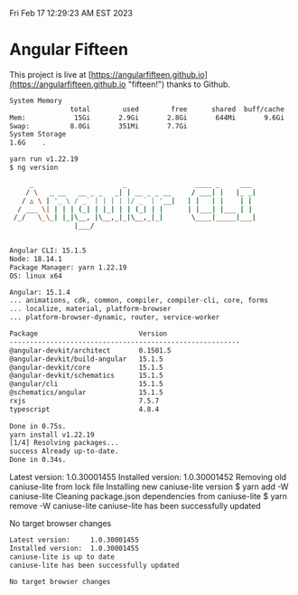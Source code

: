 Fri Feb 17 12:29:23 AM EST 2023

# Angular Fifteen


This project is live at [https://angularfifteen.github.io](https://angularfifteen.github.io "fifteen!") thanks to Github.

```bash
System Memory
               total        used        free      shared  buff/cache   available
Mem:            15Gi       2.9Gi       2.8Gi       644Mi       9.6Gi        11Gi
Swap:          8.0Gi       351Mi       7.7Gi
System Storage
1.6G	.
```
```bash
yarn run v1.22.19
$ ng version

     _                      _                 ____ _     ___
    / \   _ __   __ _ _   _| | __ _ _ __     / ___| |   |_ _|
   / △ \ | '_ \ / _` | | | | |/ _` | '__|   | |   | |    | |
  / ___ \| | | | (_| | |_| | | (_| | |      | |___| |___ | |
 /_/   \_\_| |_|\__, |\__,_|_|\__,_|_|       \____|_____|___|
                |___/
    

Angular CLI: 15.1.5
Node: 18.14.1
Package Manager: yarn 1.22.19
OS: linux x64

Angular: 15.1.4
... animations, cdk, common, compiler, compiler-cli, core, forms
... localize, material, platform-browser
... platform-browser-dynamic, router, service-worker

Package                         Version
---------------------------------------------------------
@angular-devkit/architect       0.1501.5
@angular-devkit/build-angular   15.1.5
@angular-devkit/core            15.1.5
@angular-devkit/schematics      15.1.5
@angular/cli                    15.1.5
@schematics/angular             15.1.5
rxjs                            7.5.7
typescript                      4.8.4
    
Done in 0.75s.
yarn install v1.22.19
[1/4] Resolving packages...
success Already up-to-date.
Done in 0.34s.
```
Latest version:     1.0.30001455
Installed version:  1.0.30001452
Removing old caniuse-lite from lock file
Installing new caniuse-lite version
$ yarn add -W caniuse-lite
Cleaning package.json dependencies from caniuse-lite
$ yarn remove -W caniuse-lite
caniuse-lite has been successfully updated

No target browser changes
```bash
Latest version:     1.0.30001455
Installed version:  1.0.30001455
caniuse-lite is up to date
caniuse-lite has been successfully updated

No target browser changes
```
```bash

